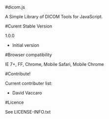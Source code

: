 #dicom.js

A Simple Library of DICOM Tools for JavaScript.

#Curent Stable Version

1.0.0
- Initial version

#Browser compatibility

IE 7+, FF, Chrome, Mobile Safari, Mobile Chrome

#Contribute!

Current contributer list:

- David Vaccaro

#Licence

See LICENSE-INFO.txt
